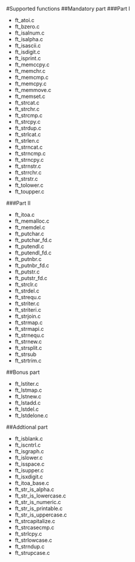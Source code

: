 #Supported functions
##Mandatory part
###Part I

- ft_atoi.c
- ft_bzero.c
- ft_isalnum.c
- ft_isalpha.c
- ft_isascii.c
- ft_isdigit.c
- ft_isprint.c
- ft_memccpy.c
- ft_memchr.c
- ft_memcmp.c
- ft_memcpy.c
- ft_memmove.c
- ft_memset.c
- ft_strcat.c
- ft_strchr.c
- ft_strcmp.c
- ft_strcpy.c
- ft_strdup.c
- ft_strlcat.c
- ft_strlen.c
- ft_strncat.c
- ft_strncmp.c
- ft_strncpy.c
- ft_strnstr.c
- ft_strrchr.c
- ft_strstr.c
- ft_tolower.c
- ft_toupper.c

###Part II

- ft_itoa.c
- ft_memalloc.c
- ft_memdel.c
- ft_putchar.c
- ft_putchar_fd.c
- ft_putendl.c
- ft_putendl_fd.c
- ft_putnbr.c
- ft_putnbr_fd.c
- ft_putstr.c
- ft_putstr_fd.c
- ft_strclr.c
- ft_strdel.c
- ft_strequ.c
- ft_striter.c
- ft_striteri.c
- ft_strjoin.c
- ft_strmap.c
- ft_strmapi.c
- ft_strnequ.c
- ft_strnew.c
- ft_strsplit.c
- ft_strsub
- ft_strtrim.c

##Bonus part

- ft_lstiter.c
- ft_lstmap.c
- ft_lstnew.c
- ft_lstadd.c
- ft_lstdel.c
- ft_lstdelone.c

##Addtional part

- ft_isblank.c
- ft_iscntrl.c
- ft_isgraph.c
- ft_islower.c
- ft_isspace.c
- ft_isupper.c
- ft_isxdigit.c
- ft_itoa_base.c
- ft_str_is_alpha.c
- ft_str_is_lowercase.c
- ft_str_is_numeric.c
- ft_str_is_printable.c
- ft_str_is_uppercase.c
- ft_strcapitalize.c
- ft_strcasecmp.c
- ft_strlcpy.c
- ft_strlowcase.c
- ft_strndup.c
- ft_strupcase.c
